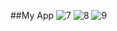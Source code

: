 ##My App 
![7](https://user-images.githubusercontent.com/93316043/216791051-7fc1c783-f66a-4f9d-a889-5db28e9495e4.png)
![8](https://user-images.githubusercontent.com/93316043/216791058-5445ad71-ff20-4846-8d99-3b095e1b7527.png)
![9](https://user-images.githubusercontent.com/93316043/216791062-4455266d-1ec6-486b-8c89-1744850b71a1.png)
